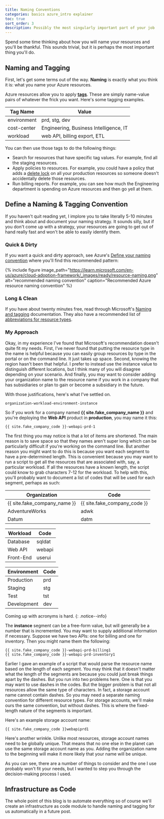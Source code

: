 ```yaml
---
title: Naming Conventions
categories: basics azure_intro explainer
toc: true
sort_order: 3
description: Possibly the most singularly important part of your job
---
```

Spend some time thinking about how you will name your resources and you'll be thankful. This sounds trivial, but it is perhaps the most important thing you'll do.
<!--more-->

## Naming and Tagging

First, let's get some terms out of the way. **Naming** is exactly what you think it is: what you name your Azure resources.

Azure resources allow you to apply [**tags**](https://learn.microsoft.com/en-us/azure/azure-resource-manager/management/tag-resources). These are simply name-value pairs of whatever the frick you want. Here's some tagging examples.

|Tag Name|Value|
|--------|-----|
|environment|prd, stg, dev|
|cost-center|Engineering, Business Intelligence, IT|
|workload|web API, billing export, ETL|

You can then use those tags to do the following things:

- Search for resources that have specific tag values. For example, find all the staging resources.
- Apply policies to resources. For example, you could have a policy that adds a [delete lock](https://learn.microsoft.com/en-us/azure/azure-resource-manager/management/lock-resources?tabs=json) on all your production resources so someone doesn't accidentally delete those resources.
- Run billing reports. For example, you can see how much the Engineering department is spending on Azure resources and then go yell at them.

## Define a Naming & Tagging Convention

If you haven't quit reading yet, I implore you to take literally 5-10 minutes and think about and document your naming strategy. It sounds silly, but if you don't come up with a strategy, your resources are going to get out of hand really fast and won't be able to easily identify them.

### Quick & Dirty

If you want a quick and dirty approach, see Azure's [Define your naming convention](https://learn.microsoft.com/en-us/azure/cloud-adoption-framework/ready/azure-best-practices/resource-naming) where you'll find this recommended pattern:

{% include figure image_path="https://learn.microsoft.com/en-us/azure/cloud-adoption-framework/_images/ready/resource-naming.png" alt="recommended naming convention" caption="Recommended Azure resource naming convention" %}

### Long & Clean

If you have about twenty minutes free, read through Microsoft's [Naming and tagging](https://learn.microsoft.com/en-us/azure/cloud-adoption-framework/ready/azure-best-practices/naming-and-tagging) documentation. They also have a recommended list of [abbreviations for resource types](https://learn.microsoft.com/en-us/azure/cloud-adoption-framework/ready/azure-best-practices/resource-abbreviations).

### My Approach

Okay, in my experience I've found that Microsoft's recommendation doesn't quite fit my needs. First, I've never found that putting the resource type in the name is helpful because you can easily group resources by type in the portal or on the command line. It just takes up space. Second, knowing the region hasn't been that helpful. I prefer to instead use the instance value to distinguish different locations, but I think many of you will disagree depending on your scenario. And finally, you may want to consider adding your organization name to the resource name if you work in a company that has subsidiaries or plan to gain or become a subsidiary in the future.

With those justifications, here's what I've settled on.

```
organization-workload-environment-instance
```

So if you work for a company named **{{ site.fake_company_name }}** and you're deploying the **Web API** product in **production**, you may name it this:

```
{{ site.fake_company_code }}-webapi-prd-1
```

The first thing you may notice is that a lot of items are shortened. The main reason is to save space so that they names aren't super long which can be particularly difficult if you're working on the command line. But another reason you might want to do this is because you want each segment to have a pre-determined length. This is convenient because you may want to run a script to get all the resources that are associated with, say, a particular workload. If all the resources have a known length, the script could know to grab characters 7-12 for the workload. To help with this, you'll probably want to document a list of codes that will be used for each segment, perhaps as such:

|Organization|Code|
|------------|----|
|{{ site.fake_company_name }}|{{ site.fake_company_code }}|
|AdventureWorks|adwk|
|Datum|datm|

|Workload|Code|
|--------|----|
|Database|sqldat|
|Web API|webapi|
|Front-End|userui|

|Environment|Code|
|-----------|----|
|Production|prd|
|Staging|stg|
|Test|tst|
|Development|dev|

Coming up with acronyms is hard.
{: .notice--info}

The **instance** segment can be a free-form value, but will generally be a number that is incremented. You may want to supply additional information if necessary. Suppose we have two APIs: one for billing and one for inventory. Then you might name them the following:

```
{{ site.fake_company_code }}-webapi-prd-billing1
{{ site.fake_company_code }}-webapi-prd-inventory1
```

Earlier I gave an example of a script that would parse the resource name based on the length of each segment. You may think that it doesn't matter what the length of the segments are because you could just break things apart by the dashes. But you run into two problems here. One is that you may want to use dashes in the codes. But the bigger problem is that not all resources allow the same type of characters. In fact, a storage account name cannot contain dashes. So you may need a separate naming convention for different resource types. For storage accounts, we'll make ours the same convention, but without dashes. This is where the fixed-length nature of the segments is important.

Here's an example storage account name:

```
{{ site.fake_company_code }}webapiprd1
```

Here's another wrinkle. Unlike most resources, storage account names need to be globally unique. That means that no one else in the planet can use the same storage account name as you. Adding the organization name to the beginning will make it more likely that your name will be unique.

As you can see, there are a number of things to consider and the one I use probably won't fit your needs, but I wanted to step you through the decision-making process I used.

## Infrastructure as Code

The whole point of this blog is to automate everything so of course we'll create an infrastructure as code module to handle naming and tagging for us automatically in a future post.